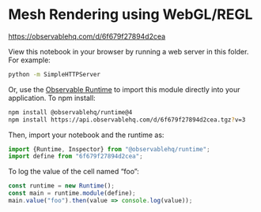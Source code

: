# Mesh Rendering using WebGL/REGL

https://observablehq.com/d/6f679f27894d2cea

View this notebook in your browser by running a web server in this folder. For
example:

~~~sh
python -m SimpleHTTPServer
~~~

Or, use the [Observable Runtime](https://github.com/observablehq/runtime) to
import this module directly into your application. To npm install:

~~~sh
npm install @observablehq/runtime@4
npm install https://api.observablehq.com/d/6f679f27894d2cea.tgz?v=3
~~~

Then, import your notebook and the runtime as:

~~~js
import {Runtime, Inspector} from "@observablehq/runtime";
import define from "6f679f27894d2cea";
~~~

To log the value of the cell named “foo”:

~~~js
const runtime = new Runtime();
const main = runtime.module(define);
main.value("foo").then(value => console.log(value));
~~~
